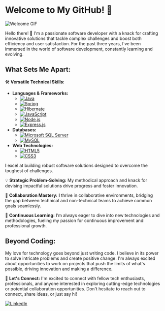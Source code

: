 # Welcome to My GitHub! 🚀

![Welcome GIF](https://media.giphy.com/media/ASd0Ukj0y3qMM/giphy.gif)

Hello there! 👋 I'm a passionate software developer with a knack for crafting innovative solutions that tackle complex challenges and boost both efficiency and user satisfaction. For the past three years, I've been immersed in the world of software development, constantly learning and evolving.

## What Sets Me Apart:

🛠 **Versatile Technical Skills:**
- **Languages & Frameworks:** 
  - [![Java](https://img.shields.io/badge/Java-%23ED8B00.svg?style=flat&logo=java&logoColor=white)](https://www.java.com/)
  - [![Spring](https://img.shields.io/badge/Spring-%236DB33F.svg?style=flat&logo=spring&logoColor=white)](https://spring.io/)
  - [![Hibernate](https://img.shields.io/badge/Hibernate-%23992774.svg?style=flat&logo=hibernate&logoColor=white)](https://hibernate.org/)
  - [![JavaScript](https://img.shields.io/badge/JavaScript-%23F7DF1E.svg?style=flat&logo=javascript&logoColor=black)](https://www.javascript.com/)
  - [![Node.js](https://img.shields.io/badge/Node.js-%23339933.svg?style=flat&logo=nodedotjs&logoColor=white)](https://nodejs.org/)
  - [![Express.js](https://img.shields.io/badge/Express.js-%23000000.svg?style=flat&logo=express&logoColor=white)](https://expressjs.com/)
- **Databases:** 
  - [![Microsoft SQL Server](https://img.shields.io/badge/SQL%20Server-%23CC2927.svg?style=flat&logo=microsoftsqlserver&logoColor=white)](https://www.microsoft.com/en-us/sql-server)
  - [![MySQL](https://img.shields.io/badge/MySQL-%234479A1.svg?style=flat&logo=mysql&logoColor=white)](https://www.mysql.com/)
- **Web Technologies:** 
  - [![HTML5](https://img.shields.io/badge/HTML5-%23E34F26.svg?style=flat&logo=html5&logoColor=white)](https://developer.mozilla.org/en-US/docs/Web/Guide/HTML/HTML5)
  - [![CSS3](https://img.shields.io/badge/CSS3-%231572B6.svg?style=flat&logo=css3&logoColor=white)](https://developer.mozilla.org/en-US/docs/Web/CSS/CSS3)

I excel at building robust software solutions designed to overcome the toughest of challenges.

💡 **Strategic Problem-Solving:**
My methodical approach and knack for devising impactful solutions drive progress and foster innovation.

🤝 **Collaboration Mastery:**
I thrive in collaborative environments, bridging the gap between technical and non-technical teams to achieve common goals seamlessly.

🚀 **Continuous Learning:**
I’m always eager to dive into new technologies and methodologies, fueling my passion for continuous improvement and professional growth.

## Beyond Coding:

My love for technology goes beyond just writing code. I believe in its power to solve intricate problems and create positive change. I'm always excited about opportunities to work on projects that push the limits of what's possible, driving innovation and making a difference.

🔗 **Let's Connect:**
I'm excited to connect with fellow tech enthusiasts, professionals, and anyone interested in exploring cutting-edge technologies or potential collaboration opportunities. Don't hesitate to reach out to connect, share ideas, or just say hi!

[![LinkedIn](https://img.shields.io/badge/LinkedIn-0077B5?style=for-the-badge&logo=linkedin&logoColor=white)](https://www.linkedin.com/in/tringuyen81)
